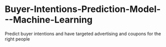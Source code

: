 # Buyer-Intentions-Prediction-Model---Machine-Learning
Predict buyer intentions and have targeted advertising and coupons for the right people
